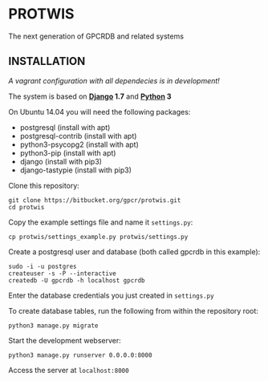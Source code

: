 PROTWIS
====

The next generation of GPCRDB and related systems

INSTALLATION
---

*A vagrant configuration with all dependecies is in development!*

The system is based on **[Django][1] 1.7** and **[Python][2] 3**

On Ubuntu 14.04 you will need the following packages:

* postgresql (install with apt)
* postgresql-contrib (install with apt)
* python3-psycopg2 (install with apt)
* python3-pip (install with apt)
* django (install with pip3)
* django-tastypie (install with pip3)

Clone this repository:

    git clone https://bitbucket.org/gpcr/protwis.git
    cd protwis

Copy the example settings file and name it `settings.py`:

    cp protwis/settings_example.py protwis/settings.py

Create a postgresql user and database (both called gpcrdb in this example):

    sudo -i -u postgres
    createuser -s -P --interactive
    createdb -U gpcrdb -h localhost gpcrdb

Enter the database credentials you just created in `settings.py`

To create database tables, run the following from within the repository root:
    
    python3 manage.py migrate

Start the development webserver:

    python3 manage.py runserver 0.0.0.0:8000

Access the server at `localhost:8000`

[1]: http://djangoproject.com
[2]: http://python.org